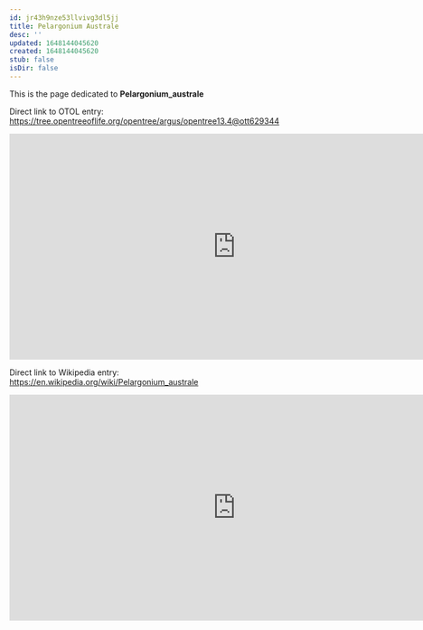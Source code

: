 ```yaml
---
id: jr43h9nze53llvivg3dl5jj
title: Pelargonium Australe
desc: ''
updated: 1648144045620
created: 1648144045620
stub: false
isDir: false
---
```

This is the page dedicated to **Pelargonium_australe**


Direct link to OTOL entry: https://tree.opentreeoflife.org/opentree/argus/opentree13.4@ott629344



<html>
    <body>
    <iframe src="https://tree.opentreeoflife.org/opentree/argus/opentree13.4@ott629344"
    width="800" height="400" frameborder="0" allowfullscreen> </iframe>
    </body>
</html>
    


Direct link to Wikipedia entry: https://en.wikipedia.org/wiki/Pelargonium_australe



<html>
    <body>
    <iframe src="https://en.wikipedia.org/wiki/Pelargonium_australe"
    width="800" height="400" frameborder="0" allowfullscreen> </iframe>
    </body>
</html>
    
